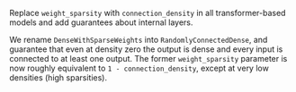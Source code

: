 Replace `weight_sparsity` with `connection_density` in all transformer-based models and add guarantees about internal layers.

We rename `DenseWithSparseWeights` into `RandomlyConnectedDense`, and guarantee that even at density zero the output is dense and every input is connected to at least one output. The former `weight_sparsity` parameter is now roughly equivalent to `1 - connection_density`, except at very low densities (high sparsities). 
